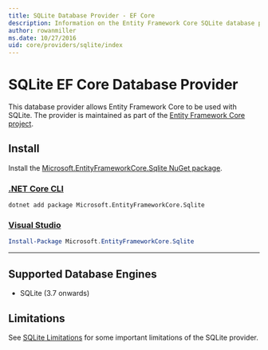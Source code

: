 ```yaml
---
title: SQLite Database Provider - EF Core
description: Information on the Entity Framework Core SQLite database provider
author: rowanmiller
ms.date: 10/27/2016
uid: core/providers/sqlite/index
---
```

# SQLite EF Core Database Provider

This database provider allows Entity Framework Core to be used with SQLite. The provider is maintained as part of the [Entity Framework Core project](https://github.com/aspnet/EntityFrameworkCore).

## Install

Install the [Microsoft.EntityFrameworkCore.Sqlite NuGet package](https://www.nuget.org/packages/Microsoft.EntityFrameworkCore.Sqlite/).

### [.NET Core CLI](#tab/dotnet-core-cli)

```dotnetcli
dotnet add package Microsoft.EntityFrameworkCore.Sqlite
```

### [Visual Studio](#tab/vs)

``` powershell
Install-Package Microsoft.EntityFrameworkCore.Sqlite
```

***

## Supported Database Engines

* SQLite (3.7 onwards)

## Limitations

See [SQLite Limitations](xref:core/providers/sqlite/limitations) for some important limitations of the SQLite provider.
